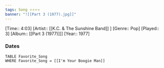 ```yaml
---
tags: Song ⭐⭐⭐⭐ 
banner: "![[Part 3 (1977).jpg]]"
---
```

[Time:: 4:03]
[Artist:: [[K.C. & The Sunshine Band]] ]
[Genre:: Pop]
[Played:: 3]
[Album:: [[Part 3 (1977)]]]
[Year:: 1977]
### Dates
````dataview
TABLE Favorite_Song
WHERE Favorite_Song = [[I'm Your Boogie Man]]
````